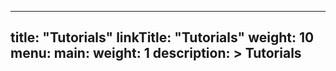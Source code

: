 
---
title: "Tutorials"
linkTitle: "Tutorials"
weight: 10
menu:
  main:
    weight: 1
description: >
  Tutorials
---
